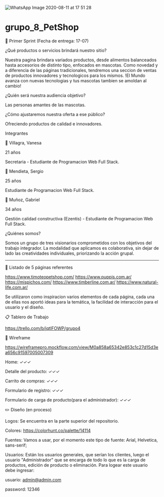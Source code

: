 ![WhatsApp Image 2020-08-11 at 17 51 28](https://user-images.githubusercontent.com/67521085/89964741-5f5a3400-dc21-11ea-88f2-9f5e3c69e679.jpeg)
# grupo_8_PetShop

📌 Primer Sprint (Fecha de entrega: 17-07)

¿Qué productos o servicios brindará nuestro sitio? 

Nuestra pagina brindara variados productos, desde alimentos balanceados hasta accesorios de distinto tipo, enfocados en mascotas.
Como novedad y a diferencia de las páginas tradicionales, tendremos una seccion de ventas de productos innovadores y tecnologicos para los mismos.
!El Mundo avanza con nuevas tecnologias y tus mascotas tambien se amoldan al cambio!

¿Quién será nuestra audiencia objetivo? 

Las personas amantes de las mascotas.


¿Cómo ajustaremos nuestra oferta a ese público?

Ofreciendo productos de calidad e innovadores.

Integrantes

👩 Villagra, Vanesa

21 años

Secretaria - Estudiante de Programacion Web Full Stack.

👨 Mendieta, Sergio

25 años

Estudiante de Programacion Web Full Stack.

👨 Muñoz, Gabriel

34 años

Gestión calidad constructiva (Ezentis) - Estudiante de Programacion Web Full Stack.

¿Quiénes somos?

Somos un grupo de tres visionarios comprometidos con los objetivos del trabajo integrador. La modalidad que aplicamos es colaborativa, sin dejar de lado las creatividades individuales, priorizando la acción grupal.

-------------------------------------------------------------------------------------------------------

📄 Listado de 5 páginas referentes

https://www.timoteopetshop.com/
https://www.puppis.com.ar/
https://mispichos.com/
https://www.timberline.com.ar/
https://www.natural-life.com.ar/

Se utilizaron como inspiracion varios elementos de cada página, cada una de ellas nos aportó ideas para la temática, la facilidad de interacción para el usuario y el diseño.


📋 Tablero de Trabajo

https://trello.com/b/jqtlFOWP/grupo4

📂 Wireframe

https://wireframepro.mockflow.com/view/M0a858a65342e853c1c27d15d3ea656c91597005007309

Home: ✓✓✓

Detalle del producto: ✓✓✓

Carrito de compras: ✓✓✓

Formulario de registro: ✓✓✓

Formulario de carga de producto(para el administrador): ✓✓✓

✏️ Diseño (en proceso)

Logos: Se encuentra en la parte superior del repositorio.

Colores: https://colorhunt.co/palette/14114

Fuentes: Vamos a usar, por el momento este tipo de fuente: Arial, Helvetica, sans-serif;

Usuarios: 
Están los usuarios generales, que serían los clientes, luego el usuario "Administrador" que se encarga de todo lo que es la carga de productos, edición de producto o eliminación. Para logear este usuario debe ingresar:

usuario: admin@admin.com

password: 12346


